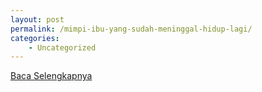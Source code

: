 ```yaml
---
layout: post
permalink: /mimpi-ibu-yang-sudah-meninggal-hidup-lagi/
categories:
    - Uncategorized
---
```


[Baca Selengkapnya](/03)
